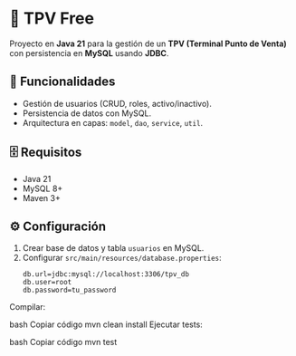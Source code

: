 # 🛒 TPV Free

Proyecto en **Java 21** para la gestión de un **TPV (Terminal Punto de Venta)** con persistencia en **MySQL** usando **JDBC**.

## 🚀 Funcionalidades
- Gestión de usuarios (CRUD, roles, activo/inactivo).
- Persistencia de datos con MySQL.
- Arquitectura en capas: `model`, `dao`, `service`, `util`.

## 🗄️ Requisitos
- Java 21
- MySQL 8+
- Maven 3+

## ⚙️ Configuración
1. Crear base de datos y tabla `usuarios` en MySQL.
2. Configurar `src/main/resources/database.properties`:
   ```properties
   db.url=jdbc:mysql://localhost:3306/tpv_db
   db.user=root
   db.password=tu_password
Compilar:

bash
Copiar código
mvn clean install
Ejecutar tests:

bash
Copiar código
mvn test
